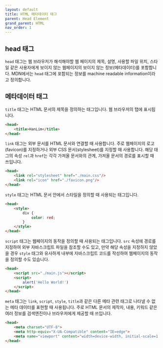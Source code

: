 ```yaml
---
layout: default
title: HTML 메타데이터 태그
parent: Head Element
grand_parent: HTML
nav_order: 1
---
```

## head 태그

`head` 태그는 웹 브라우저가 해석해야할 웹 페이지의 제목, 설명, 사용할 파일 위치, 스타일 같은 사용자에게 보이지 않는 웹페이지의 보이지 않는 정보(메타데이터)를 포함합니다. MDN에서는 `head` 태그에 포함되는 정보를 machine readable information이라고 정의합니다.

## 메타데이터 태그

`title` 태그는 HTML 문서의 제목을 정의하는 태그입니다. 웹 브라우저의 탭에 표시됩니다.

```html
<head>
	<title>HanLim</title>
</head>
```

`link` 태그는 외부 문서를 HTML 문서와 연결할 때 사용합니다. 주로 웹페이지의 로고(favicon)를 지정하거나 외부 CSS 문서(stylesheet)를 지정할 때 사용합니다. 해당 태그의 속성 `rel`과 `href`는 각각 가져올 문서와의 관계, 가져올 문서의 경로를 표시할 때 쓰입니다.

```html
<head>
	<link rel="stylesheet" href="./main.css"/>
	<link rel="icon" href="./favicon.png"/>
</head>
```

`style` 태그는 HTML 문서 안에서 스타일을 정의할 때 사용되는 태그입니다.

```html
<head>
	<style>
		div {
			color: red;
		}
	</style>
</head>
```

`script` 태그는 웹페이지의 동작을 정의할 때 사용되는 태그입니다. `src` 속성에 경로를 지정하여 외부 자바스크립트 파일을 참조할 수도 있고, 만약 해당 속성을 지정하지 않았을 경우 `style` 태그와 유사하게 내부에 자바스크립트 코드를 작성하여 웹페이지의 동작을 정의할 수도 있습니다.

```html
<head>
	<script src="./main.js"></script>
	<script>
		alert('Hello World!')
	</script>
</head>
```

`meta` 태그는 `link`, `script`, `style`, `title`과 같은 다른 메타 관련 태그로 나타낼 수 없는 메타 데이터를 표현할 때 사용됩니다. 주로 HTML 문서의 제작자, 내용, 키워드 같은 여러 정보를 검색엔진이나 브라우저에게 제공할 때 쓰입니다.

```html
<head>
	<meta charset="UTF-8">
	<meta http-equiv="X-UA-Compatible" content="IE=edge">
	<meta name="viewport" content="width=device-width, initial-scale=1.0">
</head>
```